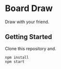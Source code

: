 # Board Draw

Draw with your friend.

## Getting Started

Clone this repository and.

```shell
npm install
npm start
```
